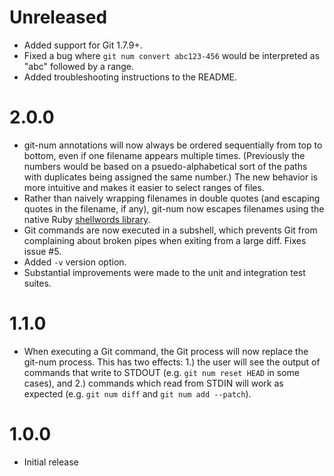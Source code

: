 # Unreleased
* Added support for Git 1.7.9+.
* Fixed a bug where `git num convert abc123-456` would be interpreted as "abc"
  followed by a range.
* Added troubleshooting instructions to the README.

# 2.0.0
* git-num annotations will now always be ordered sequentially from top to
  bottom, even if one filename appears multiple times. (Previously the numbers
  would be based on a psuedo-alphabetical sort of the paths with duplicates
  being assigned the same number.) The new behavior is more intuitive and makes
  it easier to select ranges of files.
* Rather than naively wrapping filenames in double quotes (and escaping quotes
  in the filename, if any), git-num now escapes filenames using the native Ruby
  [shellwords library](http://ruby-doc.org/stdlib-2.2.2/libdoc/shellwords/rdoc/Shellwords.html).
* Git commands are now executed in a subshell, which prevents Git from
  complaining about broken pipes when exiting from a large diff. Fixes issue #5.
* Added `-v` version option.
* Substantial improvements were made to the unit and integration test suites.

# 1.1.0
* When executing a Git command, the Git process will now replace the git-num
  process. This has two effects: 1.) the user will see the output of commands
  that write to STDOUT (e.g. `git num reset HEAD` in some cases), and 2.)
  commands which read from STDIN will work as expected (e.g. `git num diff` and
  `git num add --patch`).

# 1.0.0
* Initial release
